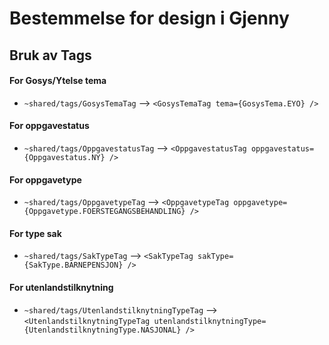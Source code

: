 # Bestemmelse for design i Gjenny

## Bruk av Tags

#### For Gosys/Ytelse tema 
- `~shared/tags/GosysTemaTag` --> `<GosysTemaTag tema={GosysTema.EYO} />`

#### For oppgavestatus
- `~shared/tags/OppgavestatusTag` --> `<OppgavestatusTag oppgavestatus={Oppgavestatus.NY} />`

#### For oppgavetype
- `~shared/tags/OppgavetypeTag` --> `<OppgavetypeTag oppgavetype={Oppgavetype.FOERSTEGANGSBEHANDLING} />`

#### For type sak
- `~shared/tags/SakTypeTag` --> `<SakTypeTag sakType={SakType.BARNEPENSJON} />`

#### For utenlandstilknytning
- `~shared/tags/UtenlandstilknytningTypeTag` --> `<UtenlandstilknytningTypeTag utenlandstilknytningType={UtenlandstilknytningType.NASJONAL} />`

